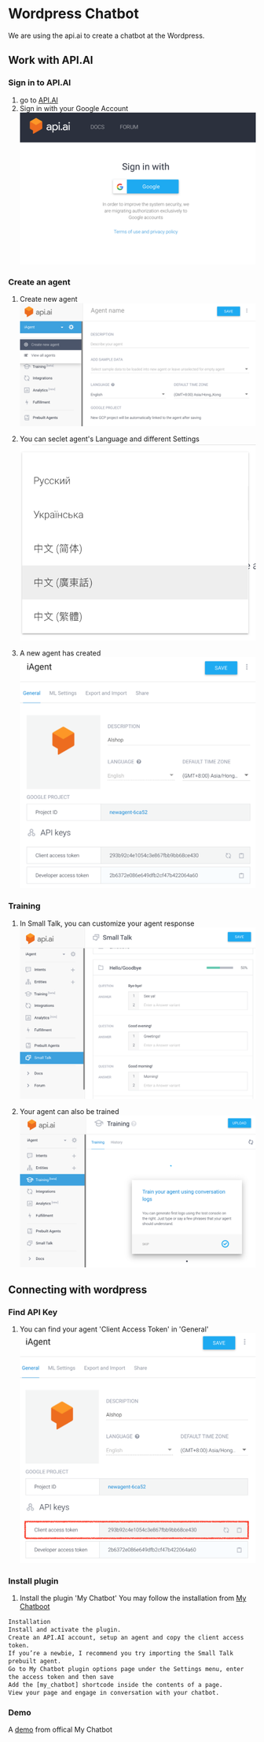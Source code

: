# Wordpress Chatbot
We are using the api.ai to create a chatbot at the Wordpress.

## Work with API.AI
### Sign in to API.AI
1. go to [API.AI](https://api.ai/)
2. Sign in with your Google Account
![](https://github.com/i01er/wordpress_chatbot/blob/master/images/login.png)


### Create an agent
1. Create new agent
![](https://github.com/i01er/wordpress_chatbot/blob/master/images/CreateAgent.png)

2. You can seclet agent's Language and different Settings
![](https://github.com/i01er/wordpress_chatbot/blob/master/images/Language.png)

3. A new agent has created
![](https://github.com/i01er/wordpress_chatbot/blob/master/images/Agent.png)


### Training
1. In Small Talk, you can customize your agent response
![](https://github.com/i01er/wordpress_chatbot/blob/master/images/SmallTalk.png)

2. Your agent can also be trained
![](https://github.com/i01er/wordpress_chatbot/blob/master/images/Training.png)


## Connecting with wordpress
### Find API Key
1. You can find your agent 'Client Access Token' in 'General'
![](https://github.com/i01er/wordpress_chatbot/blob/master/images/Key.png)


### Install plugin
1. Install the plugin 'My Chatbot'
You may follow the installation from [My Chatboot](https://wordpress.org/plugins/my-chatbot/#installation)

```
Installation  
Install and activate the plugin.
Create an API.AI account, setup an agent and copy the client access token.  
If you’re a newbie, I recommend you try importing the Small Talk prebuilt agent.  
Go to My Chatbot plugin options page under the Settings menu, enter the access token and then save  
Add the [my_chatbot] shortcode inside the contents of a page. 
View your page and engage in conversation with your chatbot.
```

### Demo
A [demo](https://danielpowney.com/my-chatbot-demo/) from offical My Chatbot
